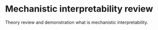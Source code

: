 # Mechanistic interpretability review
Theory review and demonstration what is mechanistic interpretability.
